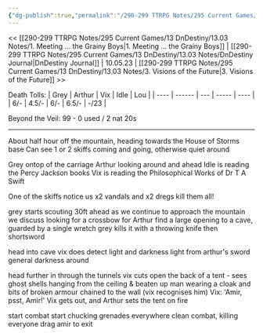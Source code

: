 ```yaml
---
{"dg-publish":true,"permalink":"/290-299 TTRPG Notes/295 Current Games/13 DnDestiny/13.03 Notes/2. Fireteam Fire/"}
---
```



<< [[290-299 TTRPG Notes/295 Current Games/13 DnDestiny/13.03 Notes/1. Meeting ... the Grainy Boys\|1. Meeting ... the Grainy Boys]] | [[290-299 TTRPG Notes/295 Current Games/13 DnDestiny/13.03 Notes/DnDestiny Journal\|DnDestiny Journal]] | 10.05.23 | [[290-299 TTRPG Notes/295 Current Games/13 DnDestiny/13.03 Notes/3. Visions of the Future\|3. Visions of the Future]] >>

Death Tolls:
| Grey | Arthur | Vix | Idle  | Lou  |
| ---- | ------ | --- | ----- | ---- |
| 6/-  | 4.5/-  | 6/- | 6.5/- | -/23 | 

Beyond the Veil:
99 - 0 used / 2 nat 20s 

****

About half hour off the mountain, heading towards the House of Storms base
Can see 1 or 2 skiffs coming and going, otherwise quiet around

Grey ontop of the carriage
Arthur looking around and ahead
Idle is reading the Percy Jackson books
Vix is reading the Philosophical Works of Dr T A Swift

One of the skiffs notice us
x2 vandals and x2 dregs
kill them all!

grey starts scouting 30ft ahead as we continue to approach the mountain
we discuss looking for a crossbow for Arthur
find a large opening to a cave, guarded by a single wretch
grey kills it with a throwing knife then shortsword

head into cave
vix does detect light and darkness
	light from arthur's sword
	general darkness around

head further in
through the tunnels
vix cuts open the back of a tent - sees ghost shells hanging from the ceiling & beaten up man wearing a cloak and bits of broken armour chained to the wall (vix recognises him)
Vix: 'Amir, psst, Amir!'
Vix gets out, and Arthur sets the tent on fire

start combat
start chucking grenades everywhere
clean combat, killing everyone
drag amir to exit